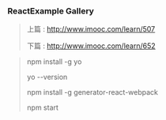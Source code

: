 ### ReactExample Gallery

> 上篇 : http://www.imooc.com/learn/507
>
> 下篇 : http://www.imooc.com/learn/652

> npm install -g yo
>
> yo --version
>
> npm install -g generator-react-webpack
>
> npm start